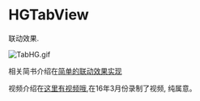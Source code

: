 # HGTabView
联动效果.

![TabHG.gif](http://upload-images.jianshu.io/upload_images/1198135-400f035e126d921f.gif?imageMogr2/auto-orient/strip%7CimageView2/2/w/1240)

相关简书介绍在[简单的联动效果实现](https://www.jianshu.com/p/86a357dadecb)

视频介绍在[这里有视频哦](https://mobile.qzone.qq.com/l?g=1336&appid=311&subtype=0&blog_photo=0&ciphertext=43B16E26DA42F6BE2ADA66FBB44E8ACA&uw=771722918&g_f=2000000393),在16年3月份录制了视频, 纯属意。
